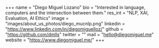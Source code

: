 +++ 
name = "Diego Miguel Lozano"
bio = "Interested in language, computers and the intersection between them."
res_int = "NLP, XAI, Evaluation, AI Ethics"
image = "images/about_us_photos/diego_mucnlp.png"
linkedin = "https://www.linkedin.com/in/diegomiguelloz/"
github = "https://github.com/dmlls"
twitter = ""
mail = "hello@diegomiguel.me"
website = "https://www.diegomiguel.me/"
+++